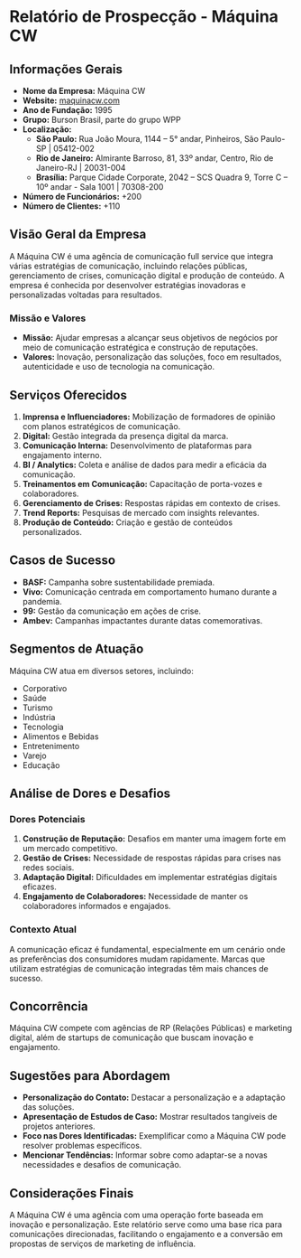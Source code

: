 # Relatório de Prospecção - Máquina CW

## Informações Gerais
- **Nome da Empresa:** Máquina CW  
- **Website:** [maquinacw.com](http://www.maquinacw.com)  
- **Ano de Fundação:** 1995  
- **Grupo:** Burson Brasil, parte do grupo WPP  
- **Localização:**
  - **São Paulo:** Rua João Moura, 1144 – 5° andar, Pinheiros, São Paulo-SP | 05412-002
  - **Rio de Janeiro:** Almirante Barroso, 81, 33º andar, Centro, Rio de Janeiro-RJ | 20031-004
  - **Brasília:** Parque Cidade Corporate, 2042 – SCS Quadra 9, Torre C – 10º andar - Sala 1001 | 70308-200  
- **Número de Funcionários:** +200  
- **Número de Clientes:** +110  

## Visão Geral da Empresa
A Máquina CW é uma agência de comunicação full service que integra várias estratégias de comunicação, incluindo relações públicas, gerenciamento de crises, comunicação digital e produção de conteúdo. A empresa é conhecida por desenvolver estratégias inovadoras e personalizadas voltadas para resultados.

### Missão e Valores
- **Missão:** Ajudar empresas a alcançar seus objetivos de negócios por meio de comunicação estratégica e construção de reputações.
- **Valores:** Inovação, personalização das soluções, foco em resultados, autenticidade e uso de tecnologia na comunicação.

## Serviços Oferecidos
1. **Imprensa e Influenciadores:** Mobilização de formadores de opinião com planos estratégicos de comunicação.
2. **Digital:** Gestão integrada da presença digital da marca.
3. **Comunicação Interna:** Desenvolvimento de plataformas para engajamento interno.
4. **BI / Analytics:** Coleta e análise de dados para medir a eficácia da comunicação.
5. **Treinamentos em Comunicação:** Capacitação de porta-vozes e colaboradores.
6. **Gerenciamento de Crises:** Respostas rápidas em contexto de crises.
7. **Trend Reports:** Pesquisas de mercado com insights relevantes.
8. **Produção de Conteúdo:** Criação e gestão de conteúdos personalizados.

## Casos de Sucesso
- **BASF:** Campanha sobre sustentabilidade premiada.
- **Vivo:** Comunicação centrada em comportamento humano durante a pandemia.
- **99:** Gestão da comunicação em ações de crise.
- **Ambev:** Campanhas impactantes durante datas comemorativas.

## Segmentos de Atuação
Máquina CW atua em diversos setores, incluindo:
- Corporativo
- Saúde
- Turismo
- Indústria
- Tecnologia
- Alimentos e Bebidas
- Entretenimento
- Varejo
- Educação

## Análise de Dores e Desafios
### Dores Potenciais
1. **Construção de Reputação:** Desafios em manter uma imagem forte em um mercado competitivo.
2. **Gestão de Crises:** Necessidade de respostas rápidas para crises nas redes sociais.
3. **Adaptação Digital:** Dificuldades em implementar estratégias digitais eficazes.
4. **Engajamento de Colaboradores:** Necessidade de manter os colaboradores informados e engajados.

### Contexto Atual
A comunicação eficaz é fundamental, especialmente em um cenário onde as preferências dos consumidores mudam rapidamente. Marcas que utilizam estratégias de comunicação integradas têm mais chances de sucesso.

## Concorrência
Máquina CW compete com agências de RP (Relações Públicas) e marketing digital, além de startups de comunicação que buscam inovação e engajamento.

## Sugestões para Abordagem
- **Personalização do Contato:** Destacar a personalização e a adaptação das soluções.
- **Apresentação de Estudos de Caso:** Mostrar resultados tangíveis de projetos anteriores.
- **Foco nas Dores Identificadas:** Exemplificar como a Máquina CW pode resolver problemas específicos.
- **Mencionar Tendências:** Informar sobre como adaptar-se a novas necessidades e desafios de comunicação.

## Considerações Finais
A Máquina CW é uma agência com uma operação forte baseada em inovação e personalização. Este relatório serve como uma base rica para comunicações direcionadas, facilitando o engajamento e a conversão em propostas de serviços de marketing de influência.